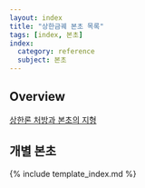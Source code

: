 ```yaml
---
layout: index
title: "상한금궤 본초 목록"
tags: [index, 본초]
index:
  category: reference
  subject: 본초
---
```


## Overview

[상한론 처방과 본초의 지형]( {{site.baseurl}}/lecture/2018/03/herb_network )


## 개별 본초

{% include template_index.md %}
